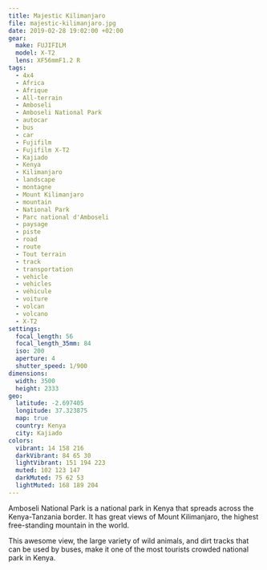 ```yaml
---
title: Majestic Kilimanjaro
file: majestic-kilimanjaro.jpg
date: 2019-02-28 19:02:00 +02:00
gear:
  make: FUJIFILM
  model: X-T2
  lens: XF56mmF1.2 R
tags:
  - 4x4
  - Africa
  - Afrique
  - All-terrain
  - Amboseli
  - Amboseli National Park
  - autocar
  - bus
  - car
  - Fujifilm
  - Fujifilm X-T2
  - Kajiado
  - Kenya
  - Kilimanjaro
  - landscape
  - montagne
  - Mount Kilimanjaro
  - mountain
  - National Park
  - Parc national d'Amboseli
  - paysage
  - piste
  - road
  - route
  - Tout terrain
  - track
  - transportation
  - vehicle
  - vehicles
  - véhicule
  - voiture
  - volcan
  - volcano
  - X-T2
settings:
  focal_length: 56
  focal_length_35mm: 84
  iso: 200
  aperture: 4
  shutter_speed: 1/900
dimensions:
  width: 3500
  height: 2333
geo:
  latitude: -2.697405
  longitude: 37.323875
  map: true
  country: Kenya
  city: Kajiado
colors:
  vibrant: 14 158 216
  darkVibrant: 84 65 30
  lightVibrant: 151 194 223
  muted: 102 123 147
  darkMuted: 75 62 53
  lightMuted: 168 189 204
---
```


Amboseli National Park is a national park in Kenya that spreads across the Kenya-Tanzania border. It has great views of Mount Kilimanjaro, the highest free-standing mountain in the world.

This awesome view, the large variety of wild animals, and dirt tracks that can be used by buses, make it one of the most tourists crowded national park in Kenya.
